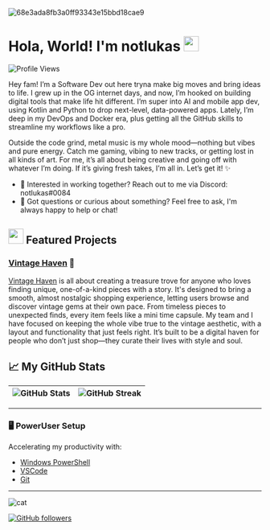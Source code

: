 ![68e3ada8fb3a0ff93343e15bbd18cae9](https://github.com/user-attachments/assets/00ab0cfd-bdd1-463c-b2ea-7e4e7bd49923)
# Hola, World! I'm notlukas <img src=https://github.com/user-attachments/assets/f4bfdb68-9428-401d-bb33-edfaf2401009 width="30" height="30">

![Profile Views](https://komarev.com/ghpvc/?username=notlukas18&color=blue)

Hey fam! I’m a Software Dev out here tryna make big moves and bring ideas to life. I grew up in the OG internet days, and now, I’m hooked on building digital tools that make life hit different. I’m super into AI and mobile app dev, using Kotlin and Python to drop next-level, data-powered apps. Lately, I’m deep in my DevOps and Docker era, plus getting all the GitHub skills to streamline my workflows like a pro.

Outside the code grind, metal music is my whole mood—nothing but vibes and pure energy. Catch me gaming, vibing to new tracks, or getting lost in all kinds of art. For me, it’s all about being creative and going off with whatever I’m doing. If it’s giving fresh takes, I’m all in. Let’s get it! ✨

 - 💼 Interested in working together?
Reach out to me via Discord: notlukas#0084
 - 💬 Got questions or curious about something?
Feel free to ask, I'm always happy to help or chat!


## <img src=https://github.com/user-attachments/assets/ad369346-48cc-4816-8056-066eecfbc2a9 width="30" height="30"> Featured Projects
### [Vintage Haven](https://github.com/notlukas18/Vintage-Haven) 🧸
[Vintage Haven](https://github.com/notlukas18/vintagex-project) is all about creating a treasure trove for anyone who loves finding unique, one-of-a-kind pieces with a story. It's designed to bring a smooth, almost nostalgic shopping experience, letting users browse and discover vintage gems at their own pace. From timeless pieces to unexpected finds, every item feels like a mini time capsule. My team and I have focused on keeping the whole vibe true to the vintage aesthetic, with a layout and functionality that just feels right. It’s built to be a digital haven for people who don’t just shop—they curate their lives with style and soul.


## 📈 My GitHub Stats
| ![GitHub Stats](https://github-readme-stats.vercel.app/api?username=notlukas18&show_icons=true&theme=tokyonight) | ![GitHub Streak](https://github-readme-streak-stats.herokuapp.com/?user=notlukas18&theme=tokyonight) |
| --- | --- |
---

### 🖥️ PowerUser Setup
Accelerating my productivity with:
- [Windows PowerShell](https://docs.microsoft.com/en-us/powershell/)
- [VSCode](https://code.visualstudio.com/)
- [Git](https://git-scm.com/)

---

![cat](https://github.com/user-attachments/assets/d07df06c-96dd-4606-8cf3-646277191573)


[![GitHub followers](https://img.shields.io/github/followers/notlukas18?label=Follow&style=social)](https://github.com/notlukas18)
